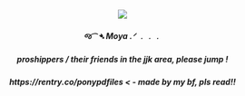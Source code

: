 <h3 align="center">

<p align="center">
<img src=https://i.pinimg.com/736x/12/27/45/1227454c78d6babb4a5ba3fcd5d10164.jpg
</p>

<p align="center">
</p>


<h5 align="center">
 જ⁀➴ Moya  .ᐟ ﹒﹒﹒
          <h5 align="center">
          proshippers / their friends in the jjk area, please jump !
          <h5 align="center">
          https://rentry.co/ponypdfiles < - made by my bf, pls read!!

<h5 align="center">
 ‎‎ ‎

</h5>
</p>


